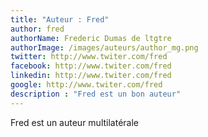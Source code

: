 ```yaml
---
title: "Auteur : Fred"
author: fred
authorName: Frederic Dumas de ltgtre
authorImage: /images/auteurs/author_mg.png
twitter: http://www.twiter.com/fred
facebook: http://www.twiter.com/fred
linkedin: http://www.twiter.com/fred
google: http://www.twiter.com/fred
description : "Fred est un bon auteur"
---
```


Fred est un auteur multilatérale